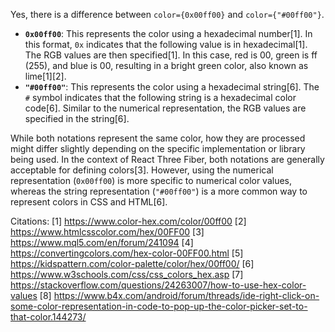 Yes, there is a difference between `color={0x00ff00}` and `color={"#00ff00"}`.

- **`0x00ff00`**: This represents the color using a hexadecimal number[1]. In this format, `0x` indicates that the following
  value is in hexadecimal[1]. The RGB values are then specified[1]. In this case, red is 00, green is ff (255), and blue is
  00, resulting in a bright green color, also known as lime[1][2].
- **`"#00ff00"`**: This represents the color using a hexadecimal string[6]. The `#` symbol indicates that the following
  string is a hexadecimal color code[6]. Similar to the numerical representation, the RGB values are specified in the
  string[6].

While both notations represent the same color, how they are processed might differ slightly depending on the specific
implementation or library being used. In the context of React Three Fiber, both notations are generally acceptable for
defining colors[3]. However, using the numerical representation (`0x00ff00`) is more specific to numerical color values,
whereas the string representation (`"#00ff00"`) is a more common way to represent colors in CSS and HTML[6].

Citations: [1] https://www.color-hex.com/color/00ff00 [2] https://www.htmlcsscolor.com/hex/00FF00 [3]
https://www.mql5.com/en/forum/241094 [4] https://convertingcolors.com/hex-color-00FF00.html [5]
https://kidspattern.com/color-palette/color/hex/00ff00/ [6] https://www.w3schools.com/css/css_colors_hex.asp [7]
https://stackoverflow.com/questions/24263007/how-to-use-hex-color-values [8]
https://www.b4x.com/android/forum/threads/ide-right-click-on-some-color-representation-in-code-to-pop-up-the-color-picker-set-to-that-color.144273/
